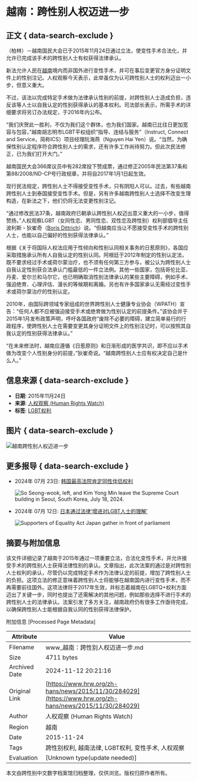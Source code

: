 # 越南：跨性别人权迈进一步 

## 正文 { data-search-exclude }


（柏林）－越南国民大会已于2015年11月24日通过立法，使变性手术合法化，并允许已完成该手术的跨性别人士有权获得法律承认。

新法允许人民在[越南](https://www.hrw.org/asia/vietnam)境内而非国外进行变性手术，并可在事后变更官方身分证明文件上的性别注记。人权观察今天表示，此举虽仅为认可跨性别人士的权利迈出一小步，但意义重大。

不过，该法以完成特定手术做为法律承认性别的前提，对跨性别人士造成负担，违反该等人士以自我认定的性别获得承认的基本权利。司法部长表示，所需手术的详细要求将另订办法规定，于2016年内公布。

“我们庆贺此一胜利，不仅为我们这个群体，也为我们国家。越南已比往日更加宽容与包容，”越南胡志明市LGBT平权组织“指导、连结与服务”（Instruct, Connect and Service，简称ICS）项目经理阮海燕（Nguyen Hai Yen）说。“当然，为确保性别认定程序符合跨性别人士的需求，还有许多工作尚待努力。但此次民法修正，已为我们打开大门。”

越南国民大会366席议员中有282席投下赞成票，通过修正2005年民法第37条和第88/2008/ND-CP号行政规章，并将自2017年1月1日起生效。

现行民法规定，跨性别人士不得接受变性手术，只有阴阳人可以。过去，有些越南跨性别人士到泰国接受变性手术。但是，另有许多越南跨性别人士选择不改变生理构造，在新法之下，他们仍将无法变更性别注记。

“通过修改民法37条，越南政府已朝承认跨性别人权迈出意义重大的一小步，值得赞扬，”人权观察LGBT（女同性恋、男同性恋、双性恋及跨性别）权利部倡导主任波利斯・狄崔奇（[Boris Dittrich](https://www.hrw.org/about/people/boris-dittrich)）说。“但越南应当让不愿接受变性手术的跨性别人士，也能以自己偏好的性别获得法律承认。”

根据《关于将国际人权法应用于性倾向和性别认同相关事务的日惹原则》，各国应采取措施承认所有人自我认定的性别认同。阿根廷于2012年制定的性别认定法，既不要求经过手术或荷尔蒙治疗，也不须有任何第三方参与，被公认为跨性别人士自我认定性别获合法承认门槛最低的一件立法例。其他一些国家，包括哥伦比亚、丹麦、爱尔兰和马尔它，也已明确取消性别法律承认的某些主要障碍，例如手术、强迫绝育、心理评估、漫长的等候期和离婚。另也有许多国家承认无需经过变性手术或荷尔蒙治疗的性别认定。

2010年，由国际跨领域专家组成的世界跨性别人士健康专业协会（WPATH）宣告：“任何人都不应被强迫接受手术或绝育做为性别认定的前提条件。”该协会并于2015年1月发布政策声明，呼吁各国政府“废除不必要的障碍，建立简单易行的行政程序，使跨性别人士在需要变更其身分证明文件上的性别注记时，可以按照其自我认定的性别获得法律承认。”

“在未来修法时，越南应遵循《日惹原则》和日渐形成的医学共识，即不应以手术做为改变个人性别身分的前提，”狄崔奇说。“越南跨性别人士应有权决定自己是什么人。”

## 信息来源 { data-search-exclude }

- **日期**: 2015年11月24日  
- **来源**: [人权观察 (Human Rights Watch)](https://www.hrw.org/zh-hans)  
- **标签**:  [LGBT权利](/zh-hans/topic/lgbtquanli)
  
## 图片 { data-search-exclude }

![越南跨性别人权迈进一步](https://www.hrw.org/sites/default/files/styles/square/public/media_2024/202407lgbt_south%20korea_same_sex_partnership.jpg?h=7fae167d&itok=vYgSQSIX)

## 更多报导 { data-search-exclude }

- 2024年 07月 23日: [韩国最高法院肯定同性伴侣权利](https://www.hrw.org/zh-hans/news/2024/07/23/south-koreas-supreme-court-affirms-rights-same-sex-partners)  
  
  ![So Seong-wook, left, and Kim Yong Min leave the Supreme Court building in Seoul, South Korea, July 18, 2024.](https://www.hrw.org/sites/default/files/styles/square/public/media_2024/202407lgbt_south%20korea_same_sex_partnership.jpg?h=7fae167d&itok=vYgSQSIX)

- 2024年 07月 12日: [日本通过法律‘增进对LGBT人士的理解’](https://www.hrw.org/zh-hans/news/2023/07/12/japan-passes-law-promote-understanding-lgbt-people)  
  
  ![Supporters of Equality Act Japan gather in front of parliament](https://www.hrw.org/sites/default/files/styles/square/public/media_2023/202307asia_japan_lgbt_equalityact_protest.jpg?h=c6980913&itok=p33c77Zv) 


## 摘要与附加信息

<!-- tcd_abstract -->
该文件详细记录了越南于2015年通过一项重要立法，合法化变性手术，并允许接受手术的跨性别人士获得法律性别的承认。文章指出，此次法案的通过是对跨性别人士权利的承认，尽管仍以完成特定手术作为法律认定的前提，增加了跨性别人士的负担。这项立法的修正意味着跨性别人士将能够在越南国内进行变性手术，而不再需要前往国外。这项法律将于2017年生效，并标志着越南在LGBTQ+权利方面迈出了关键一步，同时也提出了还需解决的其他问题，例如那些选择不进行手术的跨性别人士的法律承认。法案引发了多方关注，越南政府仍有很多工作亟待完成，以确保跨性别人士能根据自我认同的性别获得法律保护。
<!-- tcd_abstract_end -->

附加信息 [Processed Page Metadata]

| Attribute       | Value                                  |
|-----------------|----------------------------------------|
| Filename        | www_越南：跨性别人权迈进一步.md                             |
| Size            | 4711 bytes                           |
| Archived Date   | 2024-11-12 20:21:16                             |
| Original Link   | [https://www.hrw.org/zh-hans/news/2015/11/30/284029](https://www.hrw.org/zh-hans/news/2015/11/30/284029)                       |
| Author          | 人权观察 (Human Rights Watch)                               |
| Region          | 越南                               |
| Date            | 2015-11-24                                 |
| Tags            | 跨性别权利, 越南法律, LGBT权利, 变性手术, 人权观察                                 |
| Evaluation            | [Unknown type(update needed)]                                 |
<!-- tcd_table_end -->

本文由跨性别中文数字档案馆归档整理，仅供浏览。版权归原作者所有。
